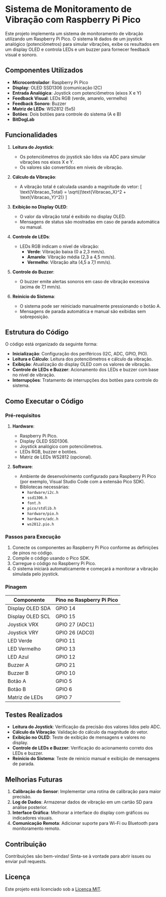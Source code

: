 # Sistema de Monitoramento de Vibração com Raspberry Pi Pico

Este projeto implementa um sistema de monitoramento de vibração utilizando um Raspberry Pi Pico. O sistema lê dados de um joystick analógico (potenciômetros) para simular vibrações, exibe os resultados em um display OLED e controla LEDs e um buzzer para fornecer feedback visual e sonoro.

## Componentes Utilizados
- **Microcontrolador**: Raspberry Pi Pico
- **Display**: OLED SSD1306 (comunicação I2C)
- **Entrada Analógica**: Joystick com potenciômetros (eixos X e Y)
- **Feedback Visual**: LEDs RGB (verde, amarelo, vermelho)
- **Feedback Sonoro**: Buzzer
- **Matriz de LEDs**: WS2812 (5x5)
- **Botões**: Dois botões para controle do sistema (A e B)
- **BitDogLab**

## Funcionalidades
1. **Leitura do Joystick**:
   - Os potenciômetros do joystick são lidos via ADC para simular vibrações nos eixos X e Y.
   - Os valores são convertidos em níveis de vibração.

2. **Cálculo da Vibração**:
   - A vibração total é calculada usando a magnitude do vetor:
     \[
     \text{Vibracao\_Total} = \sqrt{(\text{Vibracao\_X}^2 + \text{Vibracao\_Y}^2)}
     \]

3. **Exibição no Display OLED**:
   - O valor da vibração total é exibido no display OLED.
   - Mensagens de status são mostradas em caso de parada automática ou manual.

4. **Controle de LEDs**:
   - LEDs RGB indicam o nível de vibração:
     - **Verde**: Vibração baixa (0 a 2,3 mm/s).
     - **Amarelo**: Vibração média (2,3 a 4,5 mm/s).
     - **Vermelho**: Vibração alta (4,5 a 7,1 mm/s).

5. **Controle do Buzzer**:
   - O buzzer emite alertas sonoros em caso de vibração excessiva (acima de 7,1 mm/s).

6. **Reinício do Sistema**:
   - O sistema pode ser reiniciado manualmente pressionando o botão A.
   - Mensagens de parada automática e manual são exibidas sem sobreposição.

## Estrutura do Código
O código está organizado da seguinte forma:
- **Inicialização**: Configuração dos periféricos (I2C, ADC, GPIO, PIO).
- **Leitura e Cálculo**: Leitura dos potenciômetros e cálculo da vibração.
- **Exibição**: Atualização do display OLED com os valores de vibração.
- **Controle de LEDs e Buzzer**: Acionamento dos LEDs e buzzer com base no nível de vibração.
- **Interrupções**: Tratamento de interrupções dos botões para controle do sistema.

## Como Executar o Código

### Pré-requisitos
1. **Hardware**:
   - Raspberry Pi Pico.
   - Display OLED SSD1306.
   - Joystick analógico com potenciômetros.
   - LEDs RGB, buzzer e botões.
   - Matriz de LEDs WS2812 (opcional).

2. **Software**:
   - Ambiente de desenvolvimento configurado para Raspberry Pi Pico (por exemplo, Visual Studio Code com a extensão Pico SDK).
   - Bibliotecas necessárias:
     - `hardware/i2c.h`
     - `ssd1306.h`
     - `font.h`
     - `pico/stdlib.h`
     - `hardware/pio.h`
     - `hardware/adc.h`
     - `ws2812.pio.h`

### Passos para Execução
1. Conecte os componentes ao Raspberry Pi Pico conforme as definições de pinos no código.
2. Compile o código usando o Pico SDK.
3. Carregue o código no Raspberry Pi Pico.
4. O sistema iniciará automaticamente e começará a monitorar a vibração simulada pelo joystick.

### Pinagem
| Componente       | Pino no Raspberry Pi Pico |
|------------------|---------------------------|
| Display OLED SDA | GPIO 14                   |
| Display OLED SCL | GPIO 15                   |
| Joystick VRX     | GPIO 27 (ADC1)            |
| Joystick VRY     | GPIO 26 (ADC0)            |
| LED Verde        | GPIO 11                   |
| LED Vermelho     | GPIO 13                   |
| LED Azul         | GPIO 12                   |
| Buzzer A         | GPIO 21                   |
| Buzzer B         | GPIO 10                   |
| Botão A          | GPIO 5                    |
| Botão B          | GPIO 6                    |
| Matriz de LEDs   | GPIO 7                    |

## Testes Realizados
- **Leitura do Joystick**: Verificação da precisão dos valores lidos pelo ADC.
- **Cálculo da Vibração**: Validação do cálculo da magnitude do vetor.
- **Exibição no OLED**: Teste de exibição de mensagens e valores no display.
- **Controle de LEDs e Buzzer**: Verificação do acionamento correto dos LEDs e buzzer.
- **Reinício do Sistema**: Teste de reinício manual e exibição de mensagens de parada.

## Melhorias Futuras
1. **Calibração do Sensor**: Implementar uma rotina de calibração para maior precisão.
2. **Log de Dados**: Armazenar dados de vibração em um cartão SD para análise posterior.
3. **Interface Gráfica**: Melhorar a interface do display com gráficos ou indicadores visuais.
4. **Comunicação Remota**: Adicionar suporte para Wi-Fi ou Bluetooth para monitoramento remoto.

## Contribuição
Contribuições são bem-vindas! Sinta-se à vontade para abrir issues ou enviar pull requests.

## Licença
Este projeto está licenciado sob a [Licença MIT](LICENSE).
